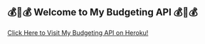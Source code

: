 ## 💰🏦💰 Welcome to My Budgeting API 💰🏦💰 ##

[Click Here to Visit My Budgeting API on Heroku!](https://sarahs-budget-api.herokuapp.com/transactions)
